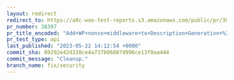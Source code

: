 ```yaml
---
layout: redirect
redirect_to: https://a8c-woo-test-reports.s3.amazonaws.com/public/pr/38397/api/index.html
pr_number: 38397
pr_title_encoded: "Add+WP+nonce+middleware+to+Description+Generation+%2B+Sanitize+Return+from+endpoint"
pr_test_type: api
last_published: "2023-05-22 14:12:54 +0000"
commit_sha: 89292e42d328ce4a737b06887d996ce13f0aa444
commit_message: "Cleanup."
branch_name: fix/security
---
```

